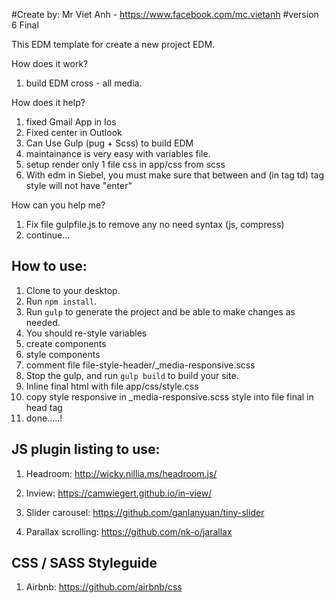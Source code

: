#Create by:
Mr Viet Anh - https://www.facebook.com/mc.vietanh
#version 6 Final

This EDM template for create a new project EDM.

How does it work?
1. build EDM cross - all media.

How does it help?
1. fixed Gmail App in Ios
2. Fixed center in Outlook
3. Can Use Gulp (pug + Scss) to build EDM
4. maintainance is very easy with variables file.
5. setup render only 1 file css in app/css from scss
6. With edm in Siebel, you must make sure that between <td>  and (in tag td) tag style will not have "enter"

How can you help me?

1. Fix file gulpfile.js to remove any no need syntax (js, compress)
2. continue...


## How to use:

1. Clone to your desktop.
2. Run `npm install`.
3. Run `gulp` to generate the project and be able to make changes as needed.
4. You should re-style variables
5. create components
6. style components 
7. comment file file-style-header/_media-responsive.scss
8. Stop the gulp, and run `gulp build` to build your site.
9. Inline final html with file app/css/style.css
8. copy style responsive in _media-responsive.scss style into file final in head tag <style></style>
9. done.....!


## JS plugin listing to use:

1. Headroom:
http://wicky.nillia.ms/headroom.js/

2. Inview:
https://camwiegert.github.io/in-view/

3. Slider carousel:
https://github.com/ganlanyuan/tiny-slider

3. Parallax scrolling:
https://github.com/nk-o/jarallax

## CSS / SASS Styleguide

1. Airbnb:
https://github.com/airbnb/css

